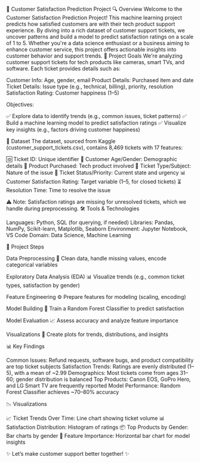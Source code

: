 🚀 Customer Satisfaction Prediction Project
🔍 Overview
Welcome to the Customer Satisfaction Prediction Project! This machine learning project predicts how satisfied customers are with their tech product support experience. By diving into a rich dataset of customer support tickets, we uncover patterns and build a model to predict satisfaction ratings on a scale of 1 to 5. Whether you're a data science enthusiast or a business aiming to enhance customer service, this project offers actionable insights into customer behavior and support trends.
📌 Project Goals
We're analyzing customer support tickets for tech products like cameras, smart TVs, and software. Each ticket provides details such as:

Customer Info: Age, gender, email
Product Details: Purchased item and date
Ticket Details: Issue type (e.g., technical, billing), priority, resolution
Satisfaction Rating: Customer happiness (1–5)

Objectives:

✅ Explore data to identify trends (e.g., common issues, ticket patterns)
✅ Build a machine learning model to predict satisfaction ratings
✅ Visualize key insights (e.g., factors driving customer happiness)

📂 Dataset
The dataset, sourced from Kaggle (customer_support_tickets.csv), contains 8,469 tickets with 17 features:

🆔 Ticket ID: Unique identifier
🎯 Customer Age/Gender: Demographic details
🛒 Product Purchased: Tech product involved
📝 Ticket Type/Subject: Nature of the issue
🚦 Ticket Status/Priority: Current state and urgency
📊 Customer Satisfaction Rating: Target variable (1–5, for closed tickets)
⏳ Resolution Time: Time to resolve the issue

⚠️ Note: Satisfaction ratings are missing for unresolved tickets, which we handle during preprocessing.
🛠️ Tools & Technologies

Languages: Python, SQL (for querying, if needed)
Libraries: Pandas, NumPy, Scikit-learn, Matplotlib, Seaborn
Environment: Jupyter Notebook, VS Code
Domain: Data Science, Machine Learning

🚀 Project Steps

Data Preprocessing 🧹
Clean data, handle missing values, encode categorical variables


Exploratory Data Analysis (EDA) 📊
Visualize trends (e.g., common ticket types, satisfaction by gender)


Feature Engineering ⚙️
Prepare features for modeling (scaling, encoding)


Model Building 🤖
Train a Random Forest Classifier to predict satisfaction


Model Evaluation 📈
Assess accuracy and analyze feature importance


Visualizations 🎨
Create plots for trends, distributions, and insights



📊 Key Findings

Common Issues: Refund requests, software bugs, and product compatibility are top ticket subjects
Satisfaction Trends: Ratings are evenly distributed (1–5), with a mean of ~2.99
Demographics: Most tickets come from ages 31–60; gender distribution is balanced
Top Products: Canon EOS, GoPro Hero, and LG Smart TV are frequently reported
Model Performance: Random Forest Classifier achieves ~70–80% accuracy

📉 Visualizations

📈 Ticket Trends Over Time: Line chart showing ticket volume
📊 Satisfaction Distribution: Histogram of ratings
📦 Top Products by Gender: Bar charts by gender
📑 Feature Importance: Horizontal bar chart for model insights


✨ Let’s make customer support better together! ✨



